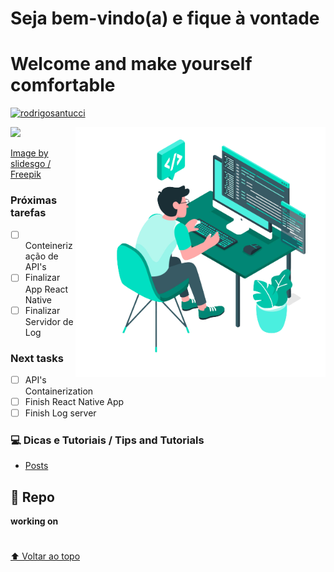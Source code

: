  # Seja bem-vindo(a) e fique à vontade
 # Welcome and make yourself comfortable



[![rodrigosantucci](https://github-readme-stats.vercel.app/api/top-langs/?username=rodrigosantucci&hide=html&layout=compact&theme=tokyonight)](https://github.com/rodrigosantucci/)






 <a href="https://www.linkedin.com/in/rodrigosantucci" alt="Linkedin">
  <img src="https://img.shields.io/badge/-Linkedin-0e76a8?style=for-the-badge&logo=Linkedin&logoColor=white&link=https://www.linkedin.com/in/rodrigosantucci" /></a>


<img src="564654.png" min-width="400px" max-width="400px" width="400px" align="right" alt="">

<a href="http://www.freepik.com" align="right" alt="teste">Image by slidesgo / Freepik</a>

### Próximas tarefas

- [ ] Conteinerização de API's 
- [ ] Finalizar App React Native
- [ ] Finalizar Servidor de Log

### Next tasks
- [ ] API's Containerization 
- [ ] Finish React Native App
- [ ] Finish Log server

### 💻 Dicas e Tutoriais / Tips and Tutorials
* <a href="https://rodrigosantucci.github.io/posts/">Posts</a>



## 🚀 Repo
 **working on**


#



[⬆ Voltar ao topo](#nome-do-projeto)<br>

